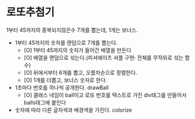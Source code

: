 # 로또추첨기

1부터 45까지의 중복되지않은수 7개를 뽑는데, 1개는 보너스.

- 1부터 45까지의 숫자를 랜덤으로 7개를 뽑는다.
  - [O] 1부터 45까지의 숫자가 들어간 배열을 만든다
  - [O] 배열을 랜덤으로 섞는다.(피셔에이츠 셔플 구현: 전체를 무작위로 섞는 함수)
  - [O] 뒤에서부터 6개를 뽑고, 오름차순으로 정렬한다.
  - [O] 1개를 더뽑고, 보너스 숫자로 한다.
- 1초마다 번호를 하나씩 공개한다. drawBall
  - [O] 클래스 네임이 ball이고 로또 번호를 텍스트로 가진 div태그를 만들어서 balls태그에 붙인다
- 숫자에 따라 다른 글자색과 배경색을 가진다. colorize

